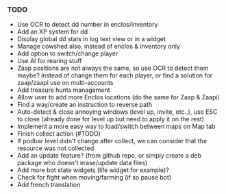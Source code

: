 ### TODO

* Use OCR to detect dd number in enclos/inventory
* Add an XP system for dd
* Display global dd stats in log text view or in a widget
* Manage cowshed also, instead of enclos & inventory only
* Add option to switch/change player
* Use AI for rearing stuff
* Zaap positions are not always the same, so use OCR to detect them maybe? instead of change them for each player, or find a solution for zaap/zaapi use on multi-accounts
* Add treasure hunts management
* Allow user to add more Enclos locations (do the same for Zaap & Zaapi)
* Find a way/create an instruction to reverse path
* Auto-detect & close annoying windows (level up, invite, etc..), use ESC to close (already done for level up but need to apply it on the rest)
* Implement a more easy way to load/switch between maps on Map tab
* Finish collect action (#TODO)
* If podbar level didn't change after collect, we can consider that the resource was not collected
* Add an update feature? (from github repo, or simply create a deb package who doesn't erase/update data files)
* Add more bot state widgets (life widget for example)?
* Check for fight when moving/farming (if so pause bot)
* Add french translation
